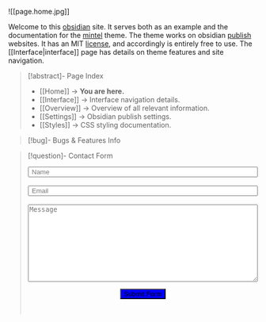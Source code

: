![[page.home.jpg]]

Welcome to this [obsidian]() site. It serves both as an example and the documentation for the [mintel](https://github.com/harttraveller/mintel-theme/blob/main/publish.css) theme. The theme works on obsidian [publish]() websites. It has an MIT [license](https://github.com/harttraveller/mintel-theme/blob/main/LICENSE), and accordingly is entirely free to use. The [[Interface|interface]] page has details on theme features and site navigation.

> [!abstract]- Page Index
> - [[Home]] -> **You are here.**
> - [[Interface]] -> Interface navigation details.
> - [[Overview]] -> Overview of all relevant information.
> - [[Settings]] -> Obsidian publish settings.
> - [[Styles]] -> CSS styling documentation.

> [!bug]- Bugs & Features
> Info

> [!question]- Contact Form
> <p></p><form target="_blank" action="https://formsubmit.co/hexes.town.0y@icloud.com" method="POST"><div class="form-group"><div class="form-row"><input type="text" name="name" class="form-control" placeholder=" Name" style="width: 100% !important;" required><br><br><div class="col"><input type="email" name="email" class="form-control" placeholder=" Email" style="width: 100% !important;" required></div></div></div><br><div class="form-group"><textarea placeholder="Message" class="form-control" name="message" rows="10" style="width: 100% !important;" required></textarea></div><p></p><div align="center"><button type="submit" class="btn btn-lg btn-dark btn-block" style="background-color: blue;">Submit Form</button></div></form><br>






